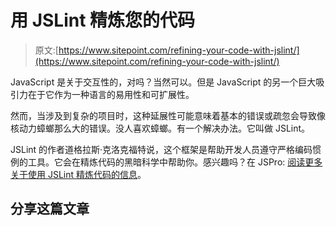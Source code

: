 # 用 JSLint 精炼您的代码

> 原文:[https://www.sitepoint.com/refining-your-code-with-jslint/](https://www.sitepoint.com/refining-your-code-with-jslint/)

JavaScript 是关于交互性的，对吗？当然可以。但是 JavaScript 的另一个巨大吸引力在于它作为一种语言的易用性和可扩展性。

然而，当涉及到复杂的项目时，这种延展性可能意味着基本的错误或疏忽会导致像核动力蟑螂那么大的错误。没人喜欢蟑螂。有一个解决办法。它叫做 JSLint。

JSLint 的作者道格拉斯·克洛克福特说，这个框架是帮助开发人员遵守严格编码惯例的工具。它会在精炼代码的黑暗科学中帮助你。感兴趣吗？在 JSPro: [阅读更多关于使用 JSLint 精炼代码的信息](https://www.sitepoint.com/using-jslint-to-refine-your-code/)。

## 分享这篇文章